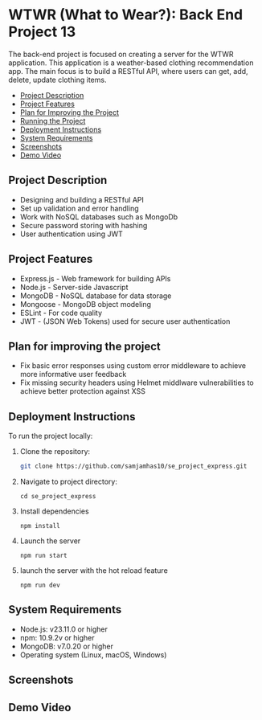 # WTWR (What to Wear?): Back End Project 13

The back-end project is focused on creating a server for the WTWR application. This application is a weather-based clothing recommendation app. The main focus is to build a RESTful API, where users can get, add, delete, update clothing items.

- [Project Description](#project-description)
- [Project Features](#project-features)
- [Plan for Improving the Project](#plan-for-improving-the-project)
- [Running the Project](#running-the-project)
- [Deployment Instructions](#deployment-instructions)
- [System Requirements](#system-requirements)
- [Screenshots](#screenshots)
- [Demo Video](demo-video)

## Project Description

- Designing and building a RESTful API
- Set up validation and error handling
- Work with NoSQL databases such as MongoDb
- Secure password storing with hashing
- User authentication using JWT

<!-- The eventual goal is to create a server with an API and user authorization. -->

## Project Features

- Express.js - Web framework for building APIs
- Node.js - Server-side Javascript
- MongoDB - NoSQL database for data storage
- Mongoose - MongoDB object modeling
- ESLint - For code quality
- JWT - (JSON Web Tokens) used for secure user authentication

## Plan for improving the project

- Fix basic error responses using custom error middleware to achieve more informative user feedback
- Fix missing security headers using Helmet middlware vulnerabilities to achieve better protection against XSS

## Deployment Instructions

To run the project locally:

1. Clone the repository:

   ```bash
   git clone https://github.com/samjamhas10/se_project_express.git
   ```

2. Navigate to project directory:

   `cd se_project_express`

3. Install dependencies

   `npm install`

4. Launch the server

   `npm run start`

5. launch the server with the hot reload feature

   `npm run dev`

## System Requirements

- Node.js: v23.11.0 or higher
- npm: 10.9.2v or higher
- MongoDB: v7.0.20 or higher
- Operating system (Linux, macOS, Windows)

## Screenshots



## Demo Video
